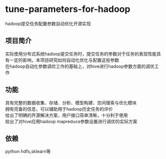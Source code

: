 # tune-parameters-for-hadoop
hadoop提交任务配置参数自动优化开源实现


## 项目简介 <br>
实际使用分布式系统hadoop提交任务时，提交任务的参数对于任务的表现性能具有一定的影响，本项目研究如何自动化优化与配置这些参数<br>
在hadoop自动化参数调优工作的基础上，对hive进行hadoop参数方面的调优工作<br>
## 功能<br>
具有完整的数据收集、存储、分析、模型构建、空间搜索与优化模块<br>
拥有完备的信息，可以辅助用于hadoop历史任务的评价<br>
给出了明确的开源解决方案，用户接口简单清晰，十分利于使用<br>
给出了对hive应用hadoop mapreduce参数设置进行调优的实际方案<br>
## 依赖<br>
python hdfs,sklearn等
